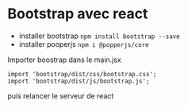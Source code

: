 # Bootstrap avec react

- installer bootstrap `npm install bootstrap --save`
- installer pooperjs `npm i @popperjs/core`

Importer boostrap dans le main.jsx
```shell
import 'bootstrap/dist/css/bootstrap.css';
import 'bootstrap/dist/js/bootstrap.js';
```

puis relancer le serveur de react